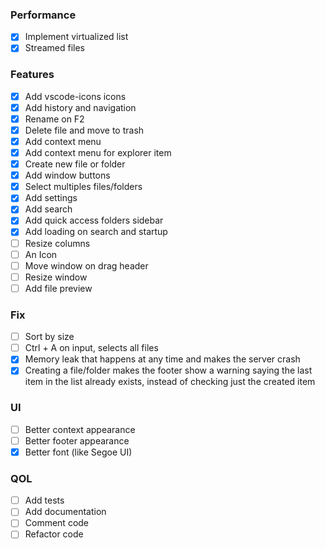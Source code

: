 ### Performance
- [x] Implement virtualized list
- [x] Streamed files

### Features
- [x] Add vscode-icons icons
- [x] Add history and navigation
- [x] Rename on F2
- [x] Delete file and move to trash
- [x] Add context menu
- [x] Add context menu for explorer item
- [x] Create new file or folder
- [x] Add window buttons
- [x] Select multiples files/folders
- [x] Add settings
- [x] Add search
- [x] Add quick access folders sidebar
- [x] Add loading on search and startup
- [ ] Resize columns
- [ ] An Icon
- [ ] Move window on drag header
- [ ] Resize window
- [ ] Add file preview

### Fix
- [ ] Sort by size
- [ ] Ctrl + A on input, selects all files
- [x] Memory leak that happens at any time and makes the server crash
- [x] Creating a file/folder makes the footer show a warning saying the last item in the list already exists, instead of checking just the created item

### UI
- [ ] Better context appearance
- [ ] Better footer appearance
- [x] Better font (like Segoe UI)

### QOL
- [ ] Add tests
- [ ] Add documentation
- [ ] Comment code
- [ ] Refactor code